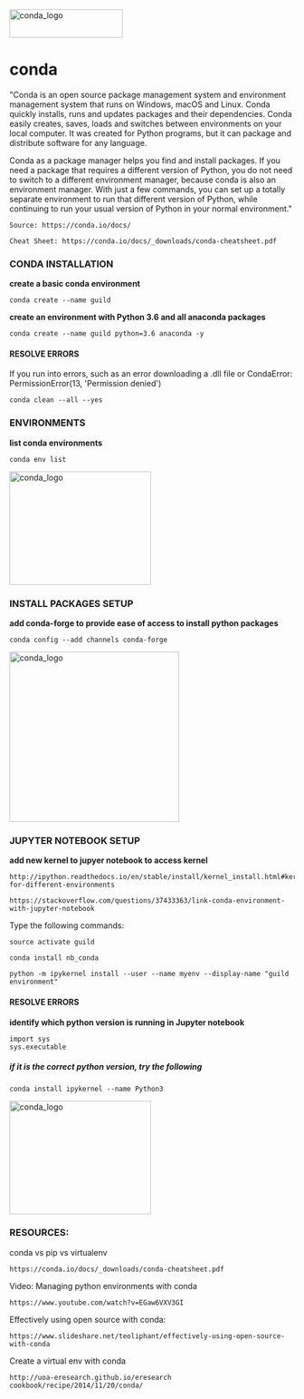 ﻿
<img src="https://github.com/Alexjmsherman/ml_guild/blob/master/raw_data/images/conda_logo.png" alt="conda_logo" width="200px" height="50" />

# conda 


"Conda is an open source package management system and environment management system that runs on Windows, macOS and Linux. Conda quickly installs, runs and updates packages and their dependencies. Conda easily creates, saves, loads and switches between environments on your local computer. It was created for Python programs, but it can package and distribute software for any language.

Conda as a package manager helps you find and install packages. If you need a package that requires a different version of Python, you do not need to switch to a different environment manager, because conda is also an environment manager. With just a few commands, you can set up a totally separate environment to run that different version of Python, while continuing to run your usual version of Python in your normal environment."

	Source: https://conda.io/docs/

	Cheat Sheet: https://conda.io/docs/_downloads/conda-cheatsheet.pdf


### CONDA INSTALLATION
**create a basic conda environment**

	conda create --name guild

**create an environment with Python 3.6 and all anaconda packages**

	conda create --name guild python=3.6 anaconda -y

#### RESOLVE ERRORS
If you run into errors, such as an error downloading a .dll file or CondaError: PermissionError(13, 'Permission denied')

	conda clean --all --yes

### ENVIRONMENTS
**list conda environments**

	conda env list

<img src="https://github.com/Alexjmsherman/ml_guild/blob/master/raw_data/images/conda_envs.png" alt="conda_logo" width="250" height="200" />

### INSTALL PACKAGES SETUP
**add conda-forge to provide ease of access to install python packages**

	conda config --add channels conda-forge

<img src="https://github.com/Alexjmsherman/ml_guild/blob/master/raw_data/images/conda_packages.jpg" alt="conda_logo" width="300" height="300" />


### JUPYTER NOTEBOOK SETUP
**add new kernel to jupyer notebook to access kernel**

	http://ipython.readthedocs.io/en/stable/install/kernel_install.html#kernels-for-different-environments
	
	https://stackoverflow.com/questions/37433363/link-conda-environment-with-jupyter-notebook


Type the following commands:

	source activate guild
		
	conda install nb_conda
		
	python -m ipykernel install --user --name myenv --display-name "guild environment"

#### RESOLVE ERRORS
**identify which python version is running in Jupyter notebook**

	import sys
	sys.executable

##### if it is the correct python version, try the following
	conda install ipykernel --name Python3


<img src="https://github.com/Alexjmsherman/ml_guild/blob/master/raw_data/images/conda_stack.png" alt="conda_logo" width="250" height="200" />


### RESOURCES:
conda vs pip vs virtualenv

	https://conda.io/docs/_downloads/conda-cheatsheet.pdf

Video: Managing python environments with conda

	https://www.youtube.com/watch?v=EGaw6VXV3GI

Effectively using open source with conda: 

	https://www.slideshare.net/teoliphant/effectively-using-open-source-with-conda

Create a virtual env with conda

	http://uoa-eresearch.github.io/eresearch cookbook/recipe/2014/11/20/conda/